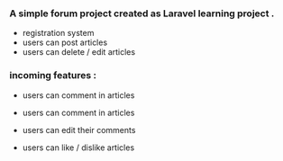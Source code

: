 <h3>  A simple forum project created as Laravel learning project .</h3>

* registration system
* users can post articles
* users can delete / edit articles
  
<h3> incoming features : </h3>

* users can comment in articles

* users can comment in articles

* users can edit their comments

* users can like / dislike articles
